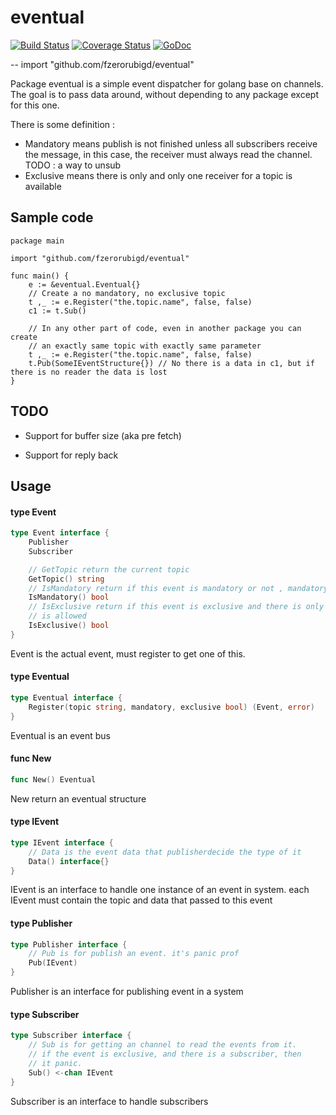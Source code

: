 # eventual

[![Build Status](https://travis-ci.org/fzerorubigd/eventual.svg)](https://travis-ci.org/fzerorubigd/eventual)
[![Coverage Status](https://coveralls.io/repos/fzerorubigd/eventual/badge.svg?branch=master&service=github)](https://coveralls.io/github/fzerorubigd/eventual?branch=master)
[![GoDoc](https://godoc.org/github.com/fzerorubigd/eventual?status.svg)](https://godoc.org/github.com/fzerorubigd/eventual)

--
    import "github.com/fzerorubigd/eventual"

Package eventual is a simple event dispatcher for golang base on channels. The
goal is to pass data around, without depending to any package except for this
one.

There is some definition :

- Mandatory means publish is not finished unless all subscribers receive the message, in this case, the receiver must always read the channel. TODO : a way to unsub
- Exclusive means there is only and only one receiver for a topic is available

## Sample code

    package main

    import "github.com/fzerorubigd/eventual"

    func main() {
        e := &eventual.Eventual{}
        // Create a no mandatory, no exclusive topic
        t ,_ := e.Register("the.topic.name", false, false)
        c1 := t.Sub()

        // In any other part of code, even in another package you can create
        // an exactly same topic with exactly same parameter
        t ,_ := e.Register("the.topic.name", false, false)
        t.Pub(SomeIEventStructure{}) // No there is a data in c1, but if there is no reader the data is lost
    }

## TODO

- Support for buffer size (aka pre fetch)

- Support for reply back

## Usage

#### type Event

```go
type Event interface {
	Publisher
	Subscriber

	// GetTopic return the current topic
	GetTopic() string
	// IsMandatory return if this event is mandatory or not , mandatory means
	IsMandatory() bool
	// IsExclusive return if this event is exclusive and there is only one subscriber
	// is allowed
	IsExclusive() bool
}
```

Event is the actual event, must register to get one of this.

#### type Eventual

```go
type Eventual interface {
	Register(topic string, mandatory, exclusive bool) (Event, error)
}
```

Eventual is an event bus

#### func  New

```go
func New() Eventual
```
New return an eventual structure

#### type IEvent

```go
type IEvent interface {
	// Data is the event data that publisherdecide the type of it
	Data() interface{}
}
```

IEvent is an interface to handle one instance of an event in system. each IEvent
must contain the topic and data that passed to this event

#### type Publisher

```go
type Publisher interface {
	// Pub is for publish an event. it's panic prof
	Pub(IEvent)
}
```

Publisher is an interface for publishing event in a system

#### type Subscriber

```go
type Subscriber interface {
	// Sub is for getting an channel to read the events from it.
	// if the event is exclusive, and there is a subscriber, then
	// it panic.
	Sub() <-chan IEvent
}
```

Subscriber is an interface to handle subscribers

